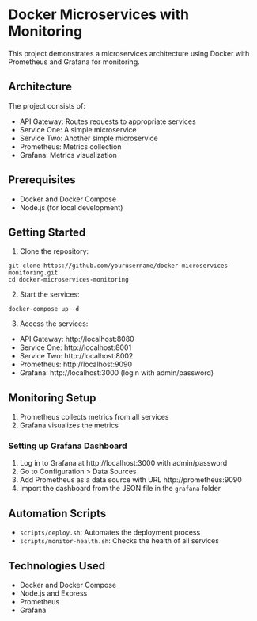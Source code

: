 # Docker Microservices with Monitoring

This project demonstrates a microservices architecture using Docker with Prometheus and Grafana for monitoring.

## Architecture

The project consists of:
- API Gateway: Routes requests to appropriate services
- Service One: A simple microservice
- Service Two: Another simple microservice
- Prometheus: Metrics collection
- Grafana: Metrics visualization

## Prerequisites

- Docker and Docker Compose
- Node.js (for local development)

## Getting Started

1. Clone the repository:
```
git clone https://github.com/yourusername/docker-microservices-monitoring.git
cd docker-microservices-monitoring
```


2. Start the services:
```
docker-compose up -d
```

3. Access the services:
- API Gateway: http://localhost:8080
- Service One: http://localhost:8001
- Service Two: http://localhost:8002
- Prometheus: http://localhost:9090
- Grafana: http://localhost:3000 (login with admin/password)

## Monitoring Setup

1. Prometheus collects metrics from all services
2. Grafana visualizes the metrics

### Setting up Grafana Dashboard

1. Log in to Grafana at http://localhost:3000 with admin/password
2. Go to Configuration > Data Sources
3. Add Prometheus as a data source with URL http://prometheus:9090
4. Import the dashboard from the JSON file in the `grafana` folder

## Automation Scripts

- `scripts/deploy.sh`: Automates the deployment process
- `scripts/monitor-health.sh`: Checks the health of all services

## Technologies Used

- Docker and Docker Compose
- Node.js and Express
- Prometheus
- Grafana